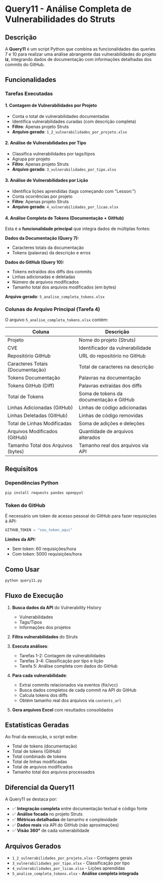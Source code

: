 # Query11 - Análise Completa de Vulnerabilidades do Struts

## Descrição

A **Query11** é um script Python que combina as funcionalidades das queries 7 e 10 para realizar uma análise abrangente das vulnerabilidades do projeto **iz**, integrando dados de documentação com informações detalhadas dos commits do GitHub.

## Funcionalidades

### Tarefas Executadas

#### 1. Contagem de Vulnerabilidades por Projeto
- Conta o total de vulnerabilidades documentadas
- Identifica vulnerabilidades curadas (com descrição completa)
- **Filtro**: Apenas projeto Struts
- **Arquivo gerado**: `1_2_vulnerabilidades_por_projeto.xlsx`

#### 2. Análise de Vulnerabilidades por Tipo
- Classifica vulnerabilidades por tags/tipos
- Agrupa por projeto
- **Filtro**: Apenas projeto Struts
- **Arquivo gerado**: `3_vulnerabilidades_por_tipo.xlsx`

#### 3. Análise de Vulnerabilidades por Lição
- Identifica lições aprendidas (tags começando com "Lesson:")
- Conta ocorrências por projeto
- **Filtro**: Apenas projeto Struts
- **Arquivo gerado**: `4_vulnerabilidades_por_licao.xlsx`

#### 4. Análise Completa de Tokens (Documentação + GitHub)
Esta é a **funcionalidade principal** que integra dados de múltiplas fontes:

**Dados da Documentação (Query 7):**
- Caracteres totais da documentação
- Tokens (palavras) da descrição e erros

**Dados do GitHub (Query 10):**
- Tokens extraídos dos diffs dos commits
- Linhas adicionadas e deletadas
- Número de arquivos modificados
- Tamanho total dos arquivos modificados (em bytes)

**Arquivo gerado**: `5_analise_completa_tokens.xlsx`

### Colunas do Arquivo Principal (Tarefa 4)

O arquivo `5_analise_completa_tokens.xlsx` contém:

| Coluna | Descrição |
|--------|-----------|
| Projeto | Nome do projeto (Struts) |
| CVE | Identificador da vulnerabilidade |
| Repositório GitHub | URL do repositório no GitHub |
| Caracteres Totais (Documentação) | Total de caracteres na descrição |
| Tokens Documentação | Palavras na documentação |
| Tokens GitHub (Diff) | Palavras extraídas dos diffs |
| Total de Tokens | Soma de tokens da documentação e GitHub |
| Linhas Adicionadas (GitHub) | Linhas de código adicionadas |
| Linhas Deletadas (GitHub) | Linhas de código removidas |
| Total de Linhas Modificadas | Soma de adições e deleções |
| Arquivos Modificados (GitHub) | Quantidade de arquivos alterados |
| Tamanho Total dos Arquivos (bytes) | Tamanho real dos arquivos via API |

## Requisitos

### Dependências Python
```bash
pip install requests pandas openpyxl
```

### Token do GitHub
É necessário um token de acesso pessoal do GitHub para fazer requisições à API:

```python
GITHUB_TOKEN = "seu_token_aqui"
```

**Limites da API:**
- Sem token: 60 requisições/hora
- Com token: 5000 requisições/hora

## Como Usar

```bash
python query11.py
```

## Fluxo de Execução

1. **Busca dados da API** do Vulnerability History
   - Vulnerabilidades
   - Tags/Tipos
   - Informações dos projetos

2. **Filtra vulnerabilidades** do Struts

3. **Executa análises**:
   - Tarefas 1-2: Contagem de vulnerabilidades
   - Tarefas 3-4: Classificação por tipo e lição
   - Tarefa 5: Análise completa com dados do GitHub

4. **Para cada vulnerabilidade**:
   - Extrai commits relacionados via eventos (fix/vcc)
   - Busca dados completos de cada commit na API do GitHub
   - Calcula tokens dos diffs
   - Obtém tamanho real dos arquivos via `contents_url`

5. **Gera arquivos Excel** com resultados consolidados

## Estatísticas Geradas

Ao final da execução, o script exibe:
- Total de tokens (documentação)
- Total de tokens (GitHub)
- Total combinado de tokens
- Total de linhas modificadas
- Total de arquivos modificados
- Tamanho total dos arquivos processados

## Diferencial da Query11

A Query11 se destaca por:
- ✅ **Integração completa** entre documentação textual e código fonte
- ✅ **Análise focada** no projeto Struts
- ✅ **Métricas detalhadas** de tamanho e complexidade
- ✅ **Dados reais** via API do GitHub (não aproximações)
- ✅ **Visão 360°** de cada vulnerabilidade

## Arquivos Gerados

- `1_2_vulnerabilidades_por_projeto.xlsx` - Contagens gerais
- `3_vulnerabilidades_por_tipo.xlsx` - Classificação por tipo
- `4_vulnerabilidades_por_licao.xlsx` - Lições aprendidas
- `5_analise_completa_tokens.xlsx` - **Análise completa integrada**